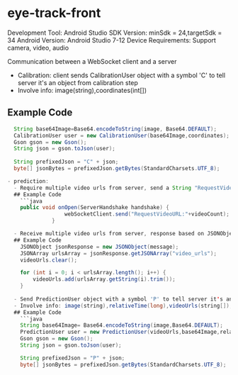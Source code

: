 # eye-track-front
Development Tool: Android Studio
SDK Version: minSdk = 24,targetSdk = 34
Android Version: Android Studio 7-12
Device Requirements: Support camera, video, audio

Communication between a WebSocket client and a server
- Calibration: client sends CalibrationUser object with a symbol 'C' to tell server it's an object from calibration step
- Involve info: image(string),coordinates(int[])
## Example Code
```java
  String base64Image=Base64.encodeToString(image, Base64.DEFAULT);
  CalibrationUser user = new CalibrationUser(base64Image,coordinates);
  Gson gson = new Gson();
  String json = gson.toJson(user);
  
  String prefixedJson = "C" + json;
  byte[] jsonBytes = prefixedJson.getBytes(StandardCharsets.UTF_8);

- prediction: 
  - Require multiple video urls from server, send a String "RequestVideoURL" and the chosen amount
  ## Example Code
    ```java
    public void onOpen(ServerHandshake handshake) {
                  webSocketClient.send("RequestVideoURL:"+videoCount);
              }

  - Receive multiple video urls from server, response based on JSONObject
  ## Example Code
    JSONObject jsonResponse = new JSONObject(message);
    JSONArray urlsArray = jsonResponse.getJSONArray("video_urls");
    videoUrls.clear();

    for (int i = 0; i < urlsArray.length(); i++) {
        videoUrls.add(urlsArray.getString(i).trim());
    }
    
  - Send PredictionUser object with a symbol 'P' to tell server it's an object from prediction step
  - Involve info: image(string),relativeTime(long),videoUrls(string[]),videoIndex(int)
  ## Example Code
    ```java
    String base64Image= Base64.encodeToString(image,Base64.DEFAULT);
    PredictionUser user = new PredictionUser(videoUrls,base64Image,relativeTime,videoIndex);
    Gson gson = new Gson();
    String json = gson.toJson(user);

    String prefixedJson = "P" + json;
    byte[] jsonBytes = prefixedJson.getBytes(StandardCharsets.UTF_8);
